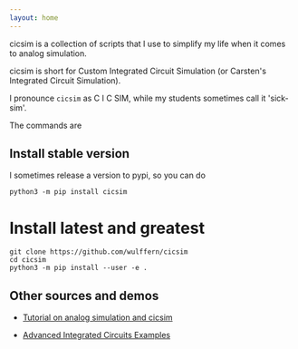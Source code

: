 ```yaml
---
layout: home
---
```


cicsim is a collection of scripts that I use to simplify my life when it comes
to
analog simulation.

cicsim is short for Custom Integrated Circuit Simulation (or Carsten's
Integrated Circuit Simulation). 

I pronounce `cicsim` as C I C SIM, while my students sometimes call it 'sick-sim'.

The commands are 

<!--run_output:
run: cicsim --help
-->


## Install stable version 

I sometimes release a version to pypi, so you can do 

```
python3 -m pip install cicsim
```

# Install latest and greatest 

```
git clone https://github.com/wulffern/cicsim
cd cicsim
python3 -m pip install --user -e .
```


## Other sources and demos 

- [Tutorial on analog simulation and
cicsim](https://analogicus.com/rply_ex0_sky130nm/tutorial)

- [Advanced Integrated Circuits Examples](https://analogicus.com/aicex/started/)

